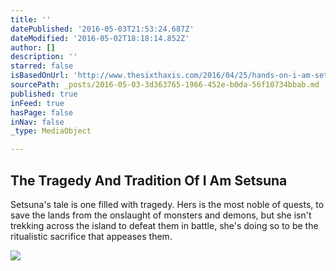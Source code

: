 ```yaml
---
title: ''
datePublished: '2016-05-03T21:53:24.687Z'
dateModified: '2016-05-02T18:18:14.852Z'
author: []
description: ''
starred: false
isBasedOnUrl: 'http://www.thesixthaxis.com/2016/04/25/hands-on-i-am-setsuna/'
sourcePath: _posts/2016-05-03-3d363765-1966-452e-b0da-56f10734bbab.md
published: true
inFeed: true
hasPage: false
inNav: false
_type: MediaObject

---
```

<article style=""><h1>The Tragedy And Tradition Of I Am Setsuna</h1><p>Setsuna's tale is one filled with tragedy. Hers is the most noble of quests, to save the lands from the onslaught of monsters and demons, but she isn't trekking across the island to defeat them in battle, she's doing so to be the ritualistic sacrifice that appeases them.</p><img src="http://www.thesixthaxis.com/wp-content/uploads/2016/04/IAmSetsuna-IL1.jpg" /></article>